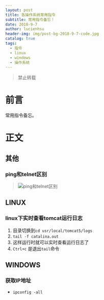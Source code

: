 ```yaml
---
layout: post
title: 各操作系统常用指令
subtitle: 常用指令备忘！
date: 2018-9-7
author: lucienhsu
header-img: img/post-bg-2018-9-7-code.jpg
catalog: true
tags:
  - 指令
  - linux
  - windows
  - 操作系统
---
```


> 禁止转载

# 前言
常用指令备忘。

# 正文

## 其他
### ping和telnet区别
> ![ping和telnet区别](http://pa99q7scc.bkt.clouddn.com/blog/180919/BH9dIegf8b.jpg?imageslim)

## LINUX
### linux下实时查看tomcat运行日志
1. 目录切换到`cd usr/local/tomcat5/logs`
2. `tail -f catalina.out`
3. 这样运行时就可以实时查看运行日志了  
4. `Ctrl+c` 是退出`tail`命令

## WINDOWS
### 获取IP地址
- `ipconfig -all`